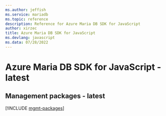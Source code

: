 ```yaml
---
ms.author: jeffish
ms.service: mariadb
ms.topic: reference
description: Reference for Azure Maria DB SDK for JavaScript
author: xirzec
title: Azure Maria DB SDK for JavaScript
ms.devlang: javascript
ms.data: 07/28/2022
---
```

# Azure Maria DB SDK for JavaScript - latest

## Management packages - latest
[!INCLUDE [mgmt-packages](maria-db-mgmt-index.md)]